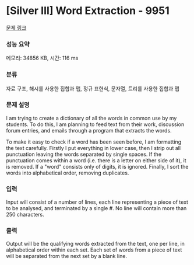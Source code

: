 # [Silver III] Word Extraction - 9951 

[문제 링크](https://www.acmicpc.net/problem/9951) 

### 성능 요약

메모리: 34856 KB, 시간: 116 ms

### 분류

자료 구조, 해시를 사용한 집합과 맵, 정규 표현식, 문자열, 트리를 사용한 집합과 맵

### 문제 설명

<p>I am trying to create a dictionary of all the words in common use by my students. To do this, I am planning to feed text from their work, discussion forum entries, and emails through a program that extracts the words.</p>

<p>To make it easy to check if a word has been seen before, I am formatting the text carefully. Firstly I put everything in lower case, then I strip out all punctuation leaving the words separated by single spaces. If the punctuation comes within a word (i.e. there is a letter on either side of it), it is removed. If a "word" consists only of digits, it is ignored. Finally, I sort the words into alphabetical order, removing duplicates.</p>

### 입력 

 <p>Input will consist of a number of lines, each line representing a piece of text to be analysed, and terminated by a single #. No line will contain more than 250 characters.</p>

### 출력 

 <p>Output will be the qualifying words extracted from the text, one per line, in alphabetical order within each set. Each set of words from a piece of text will be separated from the next set by a blank line.</p>


